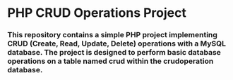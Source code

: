 # PHP CRUD Operations Project
 ### This repository contains a simple PHP project implementing CRUD (Create, Read, Update, Delete) operations with a MySQL database. The project is designed to perform basic database operations on a table named crud within the crudoperation database.
